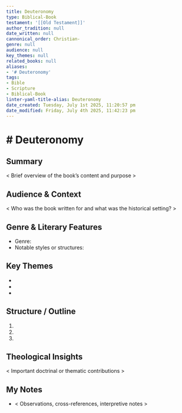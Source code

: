 ```yaml
---
title: Deuteronomy
type: Biblical-Book
testament: '[[Old Testament]]'
author_tradition: null
date_written: null
cannonical_order: Christian-
genre: null
audience: null
key_themes: null
related_books: null
aliases:
- '# Deuteronomy'
tags:
- Bible
- Scripture
- Biblical-Book
linter-yaml-title-alias: Deuteronomy
date_created: Tuesday, July 1st 2025, 11:20:57 pm
date_modified: Friday, July 4th 2025, 11:42:23 pm
---
```


# # Deuteronomy

## Summary
< Brief overview of the book’s content and purpose >

## Audience & Context
< Who was the book written for and what was the historical setting? >

## Genre & Literary Features
- Genre:  
- Notable styles or structures:  

## Key Themes
- 
- 
- 

## Structure / Outline
1.  
2.  
3.  

## Theological Insights
< Important doctrinal or thematic contributions >


## My Notes
- < Observations, cross-references, interpretive notes >

